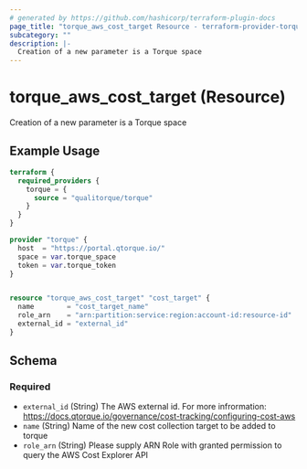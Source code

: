 ```yaml
---
# generated by https://github.com/hashicorp/terraform-plugin-docs
page_title: "torque_aws_cost_target Resource - terraform-provider-torque"
subcategory: ""
description: |-
  Creation of a new parameter is a Torque space
---
```


# torque_aws_cost_target (Resource)

Creation of a new parameter is a Torque space

## Example Usage

```terraform
terraform {
  required_providers {
    torque = {
      source = "qualitorque/torque"
    }
  }
}

provider "torque" {
  host  = "https://portal.qtorque.io/"
  space = var.torque_space
  token = var.torque_token
}


resource "torque_aws_cost_target" "cost_target" {
  name        = "cost_target_name"
  role_arn    = "arn:partition:service:region:account-id:resource-id"
  external_id = "external_id"
}
```

<!-- schema generated by tfplugindocs -->
## Schema

### Required

- `external_id` (String) The AWS external id. For more infrormation: https://docs.qtorque.io/governance/cost-tracking/configuring-cost-aws
- `name` (String) Name of the new cost collection target to be added to torque
- `role_arn` (String) Please supply ARN Role with granted permission to query the AWS Cost Explorer API
